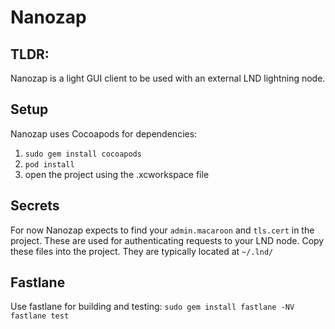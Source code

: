 # Nanozap

## TLDR:
Nanozap is a light GUI client to be used with an external LND lightning node.

## Setup
Nanozap uses Cocoapods for dependencies:
 1. `sudo gem install cocoapods`
 2. `pod install`
 3. open the project using the .xcworkspace file
 
## Secrets
For now Nanozap expects to find your `admin.macaroon` and `tls.cert` in the project. These are used for authenticating requests to your LND node. Copy these files into the project. They are typically located at `~/.lnd/`

## Fastlane
Use fastlane for building and testing:
`sudo gem install fastlane -NV`
`fastlane test`

